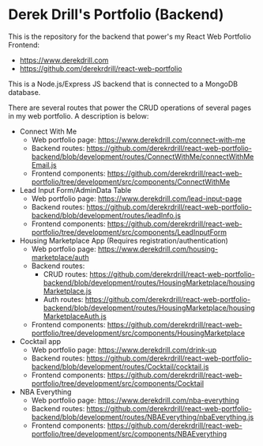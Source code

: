 # Derek Drill's Portfolio (Backend)

This is the repository for the backend that power's my React Web Portfolio Frontend:
<ul>
  <li><a href='https://www.derekdrill.com' target='_blank'>https://www.derekdrill.com</a></li>
  <li><a href='https://github.com/derekrdrill/react-web-portfolio' target='_blank'>https://github.com/derekrdrill/react-web-portfolio</a></li>
</ul>

This is a Node.js/Express JS backend that is connected to a MongoDB database.

There are several routes that power the CRUD operations of several pages in my web portfolio. A description is below:

<ul>
  <li>
    Connect With Me
    <ul>
      <li>
        Web portfolio page:
        <a href='https://www.derekdrill.com/connect-with-me'>
          https://www.derekdrill.com/connect-with-me
        </a>
      </li>
      <li>
        Backend routes:
         <a href='https://github.com/derekrdrill/react-web-portfolio-backend/blob/development/routes/ConnectWithMe/connectWithMeEmail.js'>
         https://github.com/derekrdrill/react-web-portfolio-backend/blob/development/routes/ConnectWithMe/connectWithMeEmail.js
        </a>
      </li>
      <li>
        Frontend components:
         <a href='https://github.com/derekrdrill/react-web-portfolio/tree/development/src/components/ConnectWithMe'>
         https://github.com/derekrdrill/react-web-portfolio/tree/development/src/components/ConnectWithMe
        </a>
      </li>
    </ul>
  </li>
  <li>
    Lead Input Form/AdminData Table 
    <ul>
      <li>
        Web portfolio page:
        <a href='https://www.derekdrill.com/lead-input-page'>
          https://www.derekdrill.com/lead-input-page
        </a>
      </li>
      <li>
        Backend routes:
         <a href='https://github.com/derekrdrill/react-web-portfolio-backend/blob/development/routes/leadInfo.js'>
         https://github.com/derekrdrill/react-web-portfolio-backend/blob/development/routes/leadInfo.js
        </a>
      </li>
      <li>
        Frontend components:
         <a href='https://github.com/derekrdrill/react-web-portfolio/tree/development/src/components/LeadInputForm'>
         https://github.com/derekrdrill/react-web-portfolio/tree/development/src/components/LeadInputForm
        </a>
      </li>
    </ul>
  </li>
  <li>
    Housing Marketplace App (Requires registration/authentication)
    <ul>
      <li>
        Web portfolio page:
        <a href='https://www.derekdrill.com/housing-marketplace/auth'>
          https://www.derekdrill.com/housing-marketplace/auth
        </a>
      </li>
      <li>
        Backend routes:
        <ul>
          <li>
            CRUD routes:
            <a href='https://github.com/derekrdrill/react-web-portfolio-backend/blob/development/routes/HousingMarketplace/housingMarketplace.js'>
             https://github.com/derekrdrill/react-web-portfolio-backend/blob/development/routes/HousingMarketplace/housingMarketplace.js
            </a>
          </li>
          <li>
            Auth routes:
            <a href='https://github.com/derekrdrill/react-web-portfolio-backend/blob/development/routes/HousingMarketplace/housingMarketplaceAuth.js'>
             https://github.com/derekrdrill/react-web-portfolio-backend/blob/development/routes/HousingMarketplace/housingMarketplaceAuth.js
            </a>
          </li>
        </ul>
      </li>
      <li>
        Frontend components:
         <a href='https://github.com/derekrdrill/react-web-portfolio/tree/development/src/components/HousingMarketplace'>
         https://github.com/derekrdrill/react-web-portfolio/tree/development/src/components/HousingMarketplace
        </a>
      </li>
    </ul>
  </li>
  <li>
    Cocktail app
    <ul>
      <li>
        Web portfolio page:
        <a href='https://www.derekdrill.com/drink-up'>
          https://www.derekdrill.com/drink-up
        </a>
      </li>
      <li>
        Backend routes:
         <a href='https://github.com/derekrdrill/react-web-portfolio-backend/blob/development/routes/Cocktail/cocktail.js'>
         https://github.com/derekrdrill/react-web-portfolio-backend/blob/development/routes/Cocktail/cocktail.js
        </a>
      </li>
      <li>
        Frontend components:
         <a href='https://github.com/derekrdrill/react-web-portfolio/tree/development/src/components/Cocktail'>
         https://github.com/derekrdrill/react-web-portfolio/tree/development/src/components/Cocktail
        </a>
      </li>
    </ul>
  </li>
  <li>
    NBA Everything
    <ul>
      <li>
        Web portfolio page:
        <a href='https://www.derekdrill.com/nba-everything'>
          https://www.derekdrill.com/nba-everything
        </a>
      </li>
      <li>
        Backend routes:
         <a href='https://github.com/derekrdrill/react-web-portfolio-backend/blob/development/routes/NBAEverything/nbaEverything.js'>
          https://github.com/derekrdrill/react-web-portfolio-backend/blob/development/routes/NBAEverything/nbaEverything.js
        </a>
      </li>
      <li>
        Frontend components:
         <a href='https://github.com/derekrdrill/react-web-portfolio/tree/development/src/components/NBAEverything'>
         https://github.com/derekrdrill/react-web-portfolio/tree/development/src/components/NBAEverything
        </a>
      </li>
    </ul>
  </li>
</ul>
